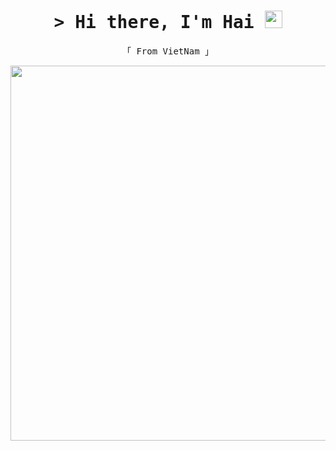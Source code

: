 <h1 align="center">
  <samp>&gt; Hi there, I'm Hai 
    <img src="https://media.giphy.com/media/hvRJCLFzcasrR4ia7z/giphy.gif" width="28">
  </samp>
</h1>
<p align="center"> 
  <samp>
  「 From VietNam 」
  </samp>
</p>
<p align="center"> 
  <img src="https://media.giphy.com/media/ny7UCd6JETnmE/giphy.gif?cid=ecf05e471rd5i7qqc88pc3jaqdzece6ouyjgcl1tijiyaiuo&rid=giphy.gif&ct=g" width="600">
</p>
